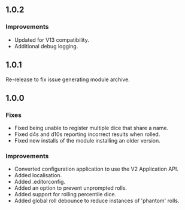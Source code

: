 ## 1.0.2

### Improvements
 - Updated for V13 compatibility.
 - Additional debug logging.

## 1.0.1
Re-release to fix issue generating module archive.

## 1.0.0

### Fixes
 - Fixed being unable to register multiple dice that share a name.
 - Fixed d4s and d10s reporting incorrect results when rolled.
 - Fixed new installs of the module installing an older version.

### Improvements
 - Converted configuration application to use the V2 Application API.
 - Added localisation.
 - Added .editorconfig.
 - Added an option to prevent unprompted rolls.
 - Added support for rolling percentile dice.
 - Added global roll debounce to reduce instances of 'phantom' rolls.
